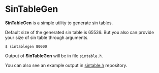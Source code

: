 # SinTableGen

__SinTableGen__ is a simple utility to generate sin tables.

Default size of the generated sin table is 65536.
But you also can provide your size of sin table through arguments.
```
$ sintablegen 80000
```

Output of __SinTableGen__ will be in file `sintable.h`.

You can also see an example output in [sintable.h](https://github.com/NoWare-Development/sintable.h) repository.
